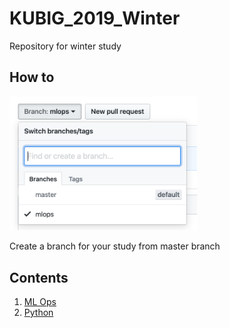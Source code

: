 # KUBIG_2019_Winter
Repository for winter study


## How to

<p align="left">
  <img width=300 src="img1.png">
</p>

Create a branch for your study from master branch

## Contents 

1. [ML Ops](https://github.com/KU-BIG/KUBIG_2019_Winter/tree/mlops)
2. [Python](https://github.com/KU-BIG/KUBIG_2019_Winter/tree/python)
